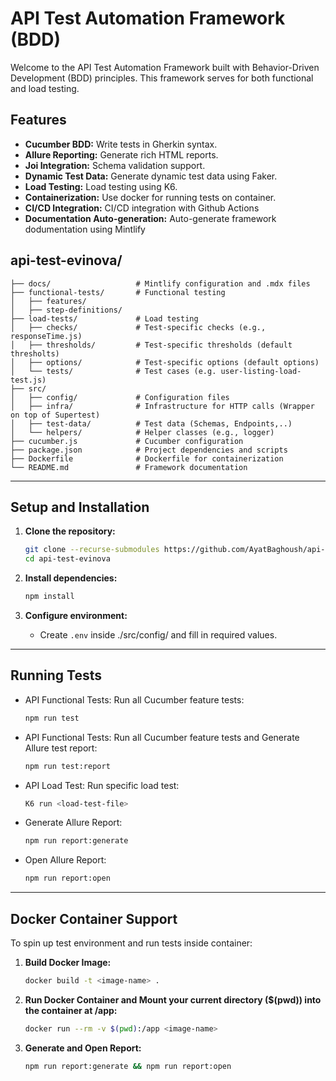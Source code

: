 # API Test Automation Framework (BDD)
Welcome to the API Test Automation Framework built with Behavior-Driven Development (BDD) principles. This framework serves for both functional and load testing.

## Features

- **Cucumber BDD:** Write tests in Gherkin syntax.
- **Allure Reporting:** Generate rich HTML reports.
- **Joi Integration:** Schema validation support.
- **Dynamic Test Data:** Generate dynamic test data using Faker.
- **Load Testing:** Load testing using K6.
- **Containerization:** Use docker for running tests on container.
- **CI/CD Integration:** CI/CD integration with Github Actions
- **Documentation Auto-generation:** Auto-generate framework dodumentation using Mintlify


## api-test-evinova/
```
├── docs/                   # Mintlify configuration and .mdx files 
├── functional-tests/       # Functional testing 
│   ├── features/
│   ├── step-definitions/
├── load-tests/             # Load testing
│   ├── checks/             # Test-specific checks (e.g., responseTime.js)
│   ├── thresholds/         # Test-specific thresholds (default thresholts)
│   ├── options/            # Test-specific options (default options)
│   └── tests/              # Test cases (e.g. user-listing-load-test.js)
├── src/
│   ├── config/             # Configuration files 
│   ├── infra/              # Infrastructure for HTTP calls (Wrapper on top of Supertest)
│   ├── test-data/          # Test data (Schemas, Endpoints,..)
│   └── helpers/            # Helper classes (e.g., logger)
├── cucumber.js             # Cucumber configuration
├── package.json            # Project dependencies and scripts
├── Dockerfile              # Dockerfile for containerization
└── README.md               # Framework documentation
```
---

## Setup and Installation

1. **Clone the repository:**
    ```bash
    git clone --recurse-submodules https://github.com/AyatBaghoush/api-test-evinova.git
    cd api-test-evinova
    ```

2. **Install dependencies:**
    ```bash
    npm install
    ```

3. **Configure environment:**
    - Create `.env` inside ./src/config/ and fill in required values.

---


## Running Tests

- API Functional Tests: Run all Cucumber feature tests:
    ```bash
    npm run test
    ```
- API Functional Tests: Run all Cucumber feature tests and Generate Allure test report:
    ```bash
    npm run test:report
    ```
- API Load Test: Run specific load test:
    ```bash
    K6 run <load-test-file>
    ```
- Generate Allure Report:
    ```bash
    npm run report:generate
    ```
- Open Allure Report:
    ```bash
    npm run report:open
    ```
---
## Docker Container Support
To spin up test environment and run tests inside container:
1. **Build Docker Image:**
    ```bash
    docker build -t <image-name> .
    ```
2. **Run Docker Container and Mount your current directory ($(pwd)) into the container at /app:**
   ```bash
   docker run --rm -v $(pwd):/app <image-name>
   ```
3. **Generate and Open Report:**
   ```bash
   npm run report:generate && npm run report:open
   ```
